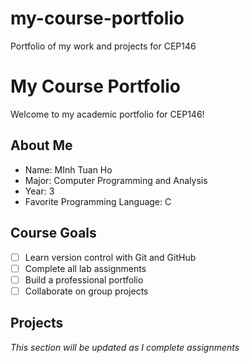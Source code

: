 # my-course-portfolio
Portfolio of my work and projects for CEP146
# My Course Portfolio

Welcome to my academic portfolio for CEP146!

## About Me
- Name: MInh Tuan Ho
- Major: Computer Programming and Analysis
- Year: 3
- Favorite Programming Language: C

## Course Goals
- [ ] Learn version control with Git and GitHub
- [ ] Complete all lab assignments
- [ ] Build a professional portfolio
- [ ] Collaborate on group projects

## Projects
*This section will be updated as I complete assignments*
